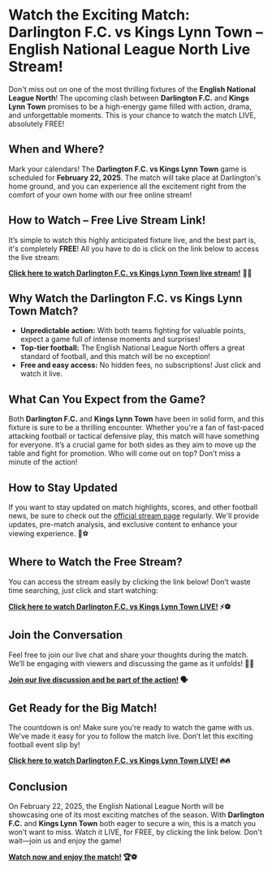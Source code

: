 # Watch the Exciting Match: Darlington F.C. vs Kings Lynn Town – English National League North Live Stream!

Don't miss out on one of the most thrilling fixtures of the **English National League North**! The upcoming clash between **Darlington F.C.** and **Kings Lynn Town** promises to be a high-energy game filled with action, drama, and unforgettable moments. This is your chance to watch the match LIVE, absolutely FREE!

## When and Where?

Mark your calendars! The **Darlington F.C. vs Kings Lynn Town** game is scheduled for **February 22, 2025**. The match will take place at Darlington's home ground, and you can experience all the excitement right from the comfort of your own home with our free online stream!

## How to Watch – Free Live Stream Link!

It’s simple to watch this highly anticipated fixture live, and the best part is, it's completely **FREE**! All you have to do is click on the link below to access the live stream:

**[Click here to watch Darlington F.C. vs Kings Lynn Town live stream!](https://tinyurl.com/livestreamfreeo?st=Darlington+F.C.+vs+Kings+Lynn+Town&si=gh)** 🔴📲

## Why Watch the Darlington F.C. vs Kings Lynn Town Match?

- **Unpredictable action:** With both teams fighting for valuable points, expect a game full of intense moments and surprises!
- **Top-tier football:** The English National League North offers a great standard of football, and this match will be no exception!
- **Free and easy access:** No hidden fees, no subscriptions! Just click and watch it live.

## What Can You Expect from the Game?

Both **Darlington F.C.** and **Kings Lynn Town** have been in solid form, and this fixture is sure to be a thrilling encounter. Whether you're a fan of fast-paced attacking football or tactical defensive play, this match will have something for everyone. It’s a crucial game for both sides as they aim to move up the table and fight for promotion. Who will come out on top? Don’t miss a minute of the action!

## How to Stay Updated

If you want to stay updated on match highlights, scores, and other football news, be sure to check out the [official stream page](https://tinyurl.com/livestreamfreeo?st=Darlington+F.C.+vs+Kings+Lynn+Town&si=gh) regularly. We'll provide updates, pre-match analysis, and exclusive content to enhance your viewing experience. 📰⚽

## Where to Watch the Free Stream?

You can access the stream easily by clicking the link below! Don’t waste time searching, just click and start watching:

**[Click here to watch Darlington F.C. vs Kings Lynn Town LIVE!](https://tinyurl.com/livestreamfreeo?st=Darlington+F.C.+vs+Kings+Lynn+Town&si=gh) ⚡️⚽**

## Join the Conversation

Feel free to join our live chat and share your thoughts during the match. We’ll be engaging with viewers and discussing the game as it unfolds! 📲💬

**[Join our live discussion and be part of the action!](https://tinyurl.com/livestreamfreeo?st=Darlington+F.C.+vs+Kings+Lynn+Town&si=gh) 🗣️**

## Get Ready for the Big Match!

The countdown is on! Make sure you’re ready to watch the game with us. We’ve made it easy for you to follow the match live. Don’t let this exciting football event slip by!

**[Click here to watch Darlington F.C. vs Kings Lynn Town LIVE!](https://tinyurl.com/livestreamfreeo?st=Darlington+F.C.+vs+Kings+Lynn+Town&si=gh) 🔥🔥**

## Conclusion

On February 22, 2025, the English National League North will be showcasing one of its most exciting matches of the season. With **Darlington F.C.** and **Kings Lynn Town** both eager to secure a win, this is a match you won’t want to miss. Watch it LIVE, for FREE, by clicking the link below. Don't wait—join us and enjoy the game!

**[Watch now and enjoy the match!](https://tinyurl.com/livestreamfreeo?st=Darlington+F.C.+vs+Kings+Lynn+Town&si=gh) 🏆⚽**
